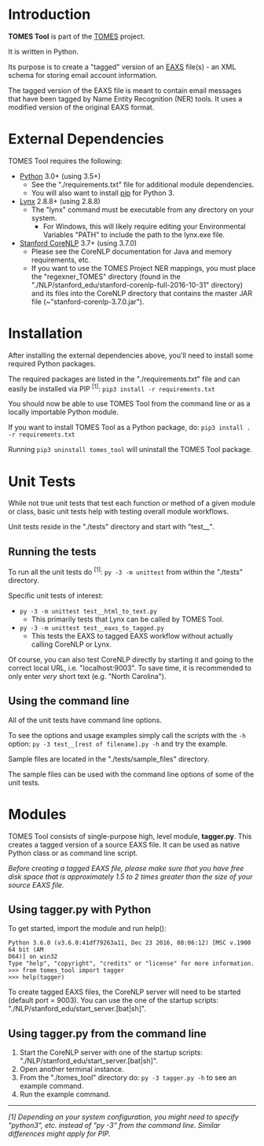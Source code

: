 # Introduction
**TOMES Tool** is part of the [TOMES](https://www.ncdcr.gov/resources/records-management/tomes) project.

It is written in Python.

Its purpose is to create a "tagged" version of an [EAXS](http://www.history.ncdcr.gov/SHRAB/ar/emailpreservation/mail-account/mail-account_docs.html) file(s) - an XML schema for storing email account information.

The tagged version of the EAXS file is meant to contain email messages that have been tagged by Name Entity Recognition (NER) tools. It uses a modified version of the original EAXS format.

# External Dependencies
TOMES Tool requires the following:

- [Python](https://www.python.org) 3.0+ (using 3.5+)
	- See the "./requirements.txt" file for additional module dependencies.
	- You will also want to install [pip](https://pypi.python.org/pypi/pip) for Python 3.
- [Lynx](http://lynx.browser.org/) 2.8.8+ (using 2.8.8)
	- The "lynx" command must be executable from any directory on your system.
		- For Windows, this will likely require editing your Environmental Variables "PATH" to include the path to the lynx.exe file.
- [Stanford CoreNLP](https://stanfordnlp.github.io/CoreNLP/) 3.7+ (using 3.7.0)
	- Please see the CoreNLP documentation for Java and memory requirements, etc.
	- If you want to use the TOMES Project NER mappings, you must place the "regexner\_TOMES" directory (found in the "./NLP/stanford_edu/stanford-corenlp-full-2016-10-31" directory) and its files into the CoreNLP directory that contains the master JAR file (~"stanford-corenlp-3.7.0.jar").

# Installation
After installing the external dependencies above, you'll need to install some required Python packages.

The required packages are listed in the "./requirements.txt" file and can easily be installed via PIP <sup>[1]</sup>: `pip3 install -r requirements.txt`

You should now be able to use TOMES Tool from the command line or as a locally importable Python module.

If you want to install TOMES Tool as a Python package, do: `pip3 install . -r requirements.txt`

Running `pip3 uninstall tomes_tool` will uninstall the TOMES Tool package.

# Unit Tests
While not true unit tests that test each function or method of a given module or class, basic unit tests help with testing overall module workflows.

Unit tests reside in the "./tests" directory and start with "test__".

## Running the tests
To run all the unit tests do <sup>[1]</sup>: `py -3 -m unittest` from within the "./tests" directory. 

Specific unit tests of interest:

- `py -3 -m unittest test__html_to_text.py`
	- This primarily tests that Lynx can be called by TOMES Tool.
- `py -3 -m unittest test__eaxs_to_tagged.py`
	- This tests the EAXS to tagged EAXS workflow without actually calling CoreNLP or Lynx.

Of course, you can also test CoreNLP directly by starting it and going to the correct local URL, i.e. "localhost:9003". To save time, it is recommended to only enter *very* short text (e.g. "North Carolina").


## Using the command line
All of the unit tests have command line options.

To see the options and usage examples simply call the scripts with the `-h` option: `py -3 test__[rest of filename].py -h` and try the example.

Sample files are located in the "./tests/sample_files" directory.

The sample files can be used with the command line options of some of the unit tests.

# Modules
TOMES Tool consists of single-purpose high, level module, **tagger.py**. This creates a tagged version of a source EAXS file. It can be used as native Python class or as command line script.

*Before creating a tagged EAXS file, please make sure that you have free disk space that is approximately 1.5 to 2 times greater than the size of your source EAXS file.*

## Using tagger.py with Python
To get started, import the module and run help():

	Python 3.6.0 (v3.6.0:41df79263a11, Dec 23 2016, 08:06:12) [MSC v.1900 64 bit (AM
	D64)] on win32
	Type "help", "copyright", "credits" or "license" for more information.
	>>> from tomes_tool import tagger
	>>> help(tagger)

To create tagged EAXS files, the CoreNLP server will need to be started (default port = 9003). You can use the one of the startup scripts: "./NLP/stanford\_edu/start\_server.[bat|sh]".

## Using tagger.py from the command line
1. Start the CoreNLP server with one of the startup scripts: "./NLP/stanford\_edu/start\_server.[bat|sh]".
2. Open another terminal instance.
3. From the "./tomes\_tool" directory do: `py -3 tagger.py -h` to see an example command.
3. Run the example command.

-----
*[1] Depending on your system configuration, you might need to specify "python3", etc. instead of "py -3" from the command line. Similar differences might apply for PIP.*

